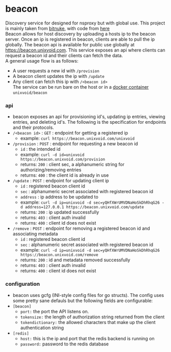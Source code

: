 # beacon

Discovery service for designed for nsproxy but with global use.  This project is mainly taken from
[bitnuke](https://bitnuke.io), with code from
[here](https://git.unixvoid.com/mfaltys/bitnuke)  
Beacon allows for host discovery by uploading a hosts ip to the beacon server.
Once an ip is registered in beacon, clients are able to pull the ip globally.
The beacon api is available for public use globally at
https://beacon.unixvoid.com.  This service exposes an api where clients can
request a beacon id and their clients can fetch the data.  
A general usage flow is as follows:  
- A user requests a new id with `/provision`
- A beacon client updates the ip with `/update`
- Any client can fetch this ip with `/<beacon id>`  
The service can be run bare on the host or in a [docker
container](https://hub.docker.com/r/unixvoid/beacon/)
`unixvoid/beacon`

### api
- beacon exposes an api for provisioning id's, updating ip entries, viewing
  entries, and deleting id's.  The following  is the specification for endpoints
  and their protocols.
- `/<beacon id>` : `GET` : endpoint for getting a registered ip
  - example: `curl https://beacon.unixvoid.com/unixvoid`
- `/provision` : `POST` : endpoint for requesting a new beacon id
  - `id` : the intended id
  - example: `curl -d id=unixvoid https://beacon.unixvoid.com/provision`
  - returns: `200` : client sec, a alphanumeric string for authorizing/removing
    entries
  - returns: `400` : the client id is already in use
- `/update` : `POST` : endpoint for updating client ip
  - `id` : registered beacon client id
  - `sec` : alphanumeric secret associated with registered beacon id
  - `address` : ip address to be updated to
  - example: `curl -d ip=unixvoid -d sec=yQHfXWrUMVDNaHoSkDhRhqG26 -d
    address=127.0.0.1 https://beacon.unixvoid.com/update`
  - returns: `200` : ip updated successfully
  - returns: `403` : client auth invalid
  - returns: `400` : client id does not exist
- `/remove` : `POST` : endpoint for removing a registered beacon id and
  associating metadata
  - `id` : registered beacon client id
  - `sec` : alphanumeric secret associated with registered beacon id
  - example: `curl -d ip=unixvoid -d sec=yQHfXWrUMVDNaHoSkDhRhqG26 https://beacon.unixvoid.com/remove`
  - returns: `200` : id and metadata removed successfully
  - returns: `403` : client auth invalid
  - returns: `400` : client id does not exist

### configuration
- beacon uses gcfg (INI-style config files for go structs).  The config uses some pretty sane defauls but the following fields are configurable:  
- `[beacon]`
  - `port:`  the port the API listens on.
  - `tokensize:` the length of authorization string returned from the client
  - `tokendictionary:` the allowed characters that make up the client
    authentication string
- `[redis]`
  - `host:`  this is the ip and port that the redis backend is running on  
  - `password:`  password to the redis database
